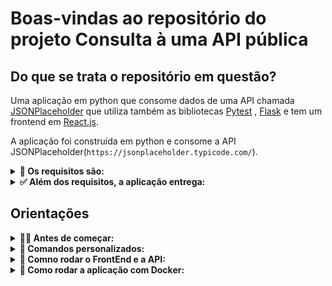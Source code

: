 # Boas-vindas ao repositório do projeto Consulta à uma API pública

## Do que se trata o repositório em questão?

Uma aplicação em python que consome dados de uma API chamada [JSONPlaceholder](https://jsonplaceholder.typicode.com/) que utiliza também as bibliotecas [Pytest](https://docs.pytest.org/en/stable/) , [Flask](https://flask.palletsprojects.com/en/stable/) e tem um frontend em [React.js](https://react.dev/).

A aplicação foi construída em python e consome a API JSONPlaceholder(```https://jsonplaceholder.typicode.com/```).


 <details>
  <summary><strong>📝 Os requisitos são:</strong></summary><br />

 - Consumir a API pública JSONPlaceholder para buscar dados de usuários e seus posts.
 - Exibir uma lista dos usuários com seus respectivos IDs e nomes.
 - Permitir que o usuário insira um ID de um usuário específico para:
 - Exibir o nome e o email do usuário selecionado.
 - Listar os títulos dos posts criados por esse usuário.
 - Tratar erros, como:
   - ID de usuário inválido
   - Problemas de conexão com a API
</details>

<details>
  <summary><strong>✅ Além dos requisitos, a aplicação entrega:</strong></summary><br />

 - Testes de Integração para a API utilizando pytest
 - API para ser consumida
 - Frontend em React
</details>

## Orientações

<details>
  <summary><strong>👨‍💻 Antes de começar:</strong></summary><br />

 - clone o repositório executando o comando: ```git clone https://github.com/thalesorm/data-query.git```
 - Certifique-se de ter o [Python](C:\Users\Thales\Documents\python\data-query\app.py) instalado na sua máquina
 - execute no terminal: ```cd data-query``` 
 - Crie o ambiente virtual executando o comando: ```python -m venv venv```
 - Aive o ambiente virtual execute os comandos:
   - No windows: ```venv\Scripts\activate```
   - No macOS ou Linux: ```source venv/bin/activate```
 - Instale as dependências executando o comando: ```pip install -r requirements.txt```
 - Para rodar a aplicação executando o comando: ```python src/main.py```
 - Para rodas os testes de integração de API executando o comando: ```set PYTHONPATH=src && pytest tests/test_api_service.py```

 Observação: Dessa forma a aplicação irá rodar no terminal conforme pedem os requisitos.
</details>

<details>
  <summary><strong>💅 Comandos personalizados:</strong></summary><br />

 - Criar, ativar o ambiente virtual e instalar as dependências: ```python manage.py instal```
 - Para rodar a aplicação: ```python manage.py start```

 Observação: Dessa forma a aplicação irá rodar no terminal conforme pedem os requisitos.
</details>

<details>
  <summary><strong>🚀 Comno rodar o FrontEnd e a API:</strong></summary><br />

 - Na raiz do projeto com o ambiente virtual ativado, execute o comando ```python app.py```
 - Em outro terminal acesse o diretório 'frontend' que encontrase na raíz do projeto e execute os comandos:
   - para instalar as dependências: ```npm install```
   - para rodar o frontend: ```npm start```
</details>

<details>
  <summary><strong>🐳 Como rodar a aplicação com Docker:</strong></summary><br />

 - Certifique-se de ter o [Docker](https://www.docker.com/) instalado em sua máquina
 - Crie uma códia do arquivo ```.env.example``` e renomei para ```.env```
 - cole o comando dentro do novo arquivo ```.env``` o seguinte comando: ```REACT_APP_BACKEND_URL=http://localhost:5000```
 - Na raiz do projeto execute o comando ```docker-compose up --build```
 - O front pode ser acessado na url ```http://127.0.0.1:3000/```
 - A API pode ser acessada na url ```http://127.0.0.1:5000/```
</details>
